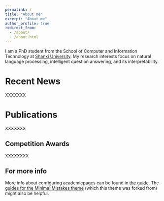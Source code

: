 ```yaml
---
permalink: /
title: "About me"
excerpt: "About me"
author_profile: true
redirect_from: 
  - /about/
  - /about.html
---
```


I am a PhD student from the School of Computer and Information Technology at [Shanxi University](https://www.sxu.edu.cn/). My research interests focus on natural language processing, intelligent question answering, and its interpretability.


Recent News
======
XXXXXXX

Publications
======
XXXXXXX

Competition Awards
------
XXXXXXXX

For more info
------
More info about configuring academicpages can be found in [the guide](https://academicpages.github.io/markdown/). The [guides for the Minimal Mistakes theme](https://mmistakes.github.io/minimal-mistakes/docs/configuration/) (which this theme was forked from) might also be helpful.
